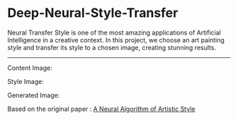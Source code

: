 # Deep-Neural-Style-Transfer
Neural Transfer Style is one of the most amazing applications of Artificial Intelligence in a creative context. In this project, we choose an art painting style and transfer its style to a chosen image, creating stunning results.

---

Content Image:

Style Image:

Generated Image:

Based on the original paper : [A Neural Algorithm of Artistic Style](https://arxiv.org/abs/1508.06576)

